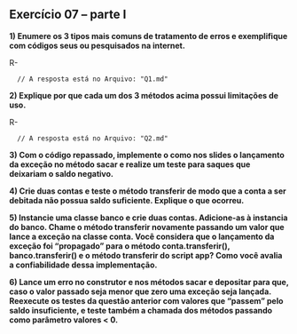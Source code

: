 ## Exercício 07 – parte I

**1) Enumere os 3 tipos mais comuns de tratamento de erros e exemplifique com
códigos seus ou pesquisados na internet.**

R-

```
  // A resposta está no Arquivo: "Q1.md"
```

**2) Explique por que cada um dos 3 métodos acima possui limitações de uso.**

R-

```
  // A resposta está no Arquivo: "Q2.md"
```

**3) Com o código repassado, implemente o como nos slides o lançamento da exceção
no método sacar e realize um teste para saques que deixariam o saldo negativo.**

**4) Crie duas contas e teste o método transferir de modo que a conta a ser debitada
não possua saldo suficiente. Explique o que ocorreu.**

**5) Instancie uma classe banco e crie duas contas. Adicione-as à instancia do banco.
Chame o método transferir novamente passando um valor que lance a exceção na
classe conta. Você considera que o lançamento da exceção foi “propagado” para o
método conta.transferir(), banco.transferir() e o método transferir do script app?
Como você avalia a confiabilidade dessa implementação.**

**6) Lance um erro no construtor e nos métodos sacar e depositar para que, caso o
valor passado seja menor que zero uma exceção seja lançada. Reexecute os
testes da questão anterior com valores que “passem” pelo saldo insuficiente, e
teste também a chamada dos métodos passando como parâmetro valores < 0.**
